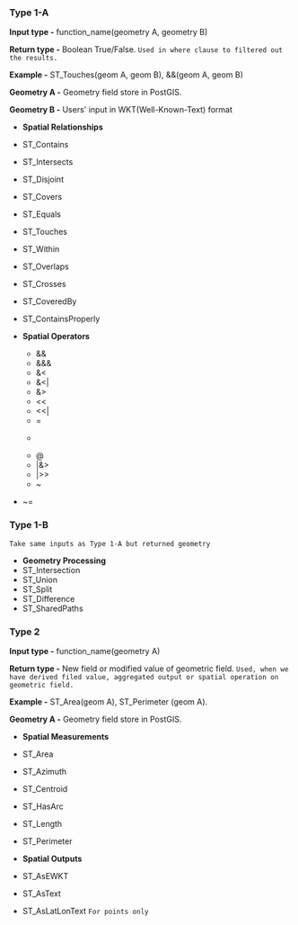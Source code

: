 ### Type 1-A

**Input type -** function_name(geometry A, geometry B)

**Return type -** Boolean True/False. `Used in where clause to filtered out the results.`

**Example -** ST_Touches(geom A, geom B), &&(geom A, geom B)

**Geometry A -** Geometry field store in PostGIS.

**Geometry B -** Users' input in WKT(Well-Known-Text) format
    

* **Spatial Relationships**
 * ST_Contains 
 * ST_Intersects 
 * ST_Disjoint
 * ST_Covers
 * ST_Equals
 * ST_Touches
 * ST_Within
 * ST_Overlaps 
 * ST_Crosses
 * ST_CoveredBy
 * ST_ContainsProperly

* **Spatial Operators**
  * && 
  * &&&
  * &< 
  * &<| 
  * &> 
  * << 
  * <<| 
  * = 
  * >> 
  * @ 
  * |&> 
  * |>> 
  * ~ 
 * ~= 

### Type 1-B 

`Take same inputs as Type 1-A but returned geometry`

* **Geometry Processing** 
 * ST_Intersection
 * ST_Union
 * ST_Split
 * ST_Difference
 * ST_SharedPaths

### Type 2

**Input type -** function_name(geometry A)

**Return type -** New field or modified value of geometric field. `Used, when we have derived filed value, aggregated output or spatial operation on geometric field.`

**Example -** ST_Area(geom A), ST_Perimeter (geom A).

**Geometry A -** Geometry field store in PostGIS.

* **Spatial Measurements**
 * ST_Area
 * ST_Azimuth
 * ST_Centroid
 * ST_HasArc
 * ST_Length
 * ST_Perimeter

* **Spatial Outputs**
 * ST_AsEWKT
 * ST_AsText 
 * ST_AsLatLonText `For points only`



